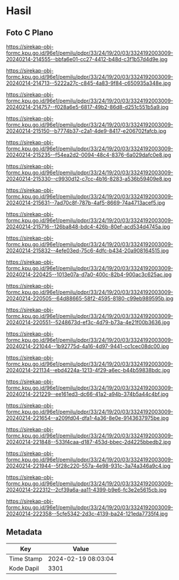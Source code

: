 # Hasil

## Foto C Plano

https://sirekap-obj-formc.kpu.go.id/96e1/pemilu/pdpr/33/24/19/20/03/3324192003009-20240214-214555--bbfa6e01-cc27-4412-b48d-c3f1b57d4d9e.jpg

https://sirekap-obj-formc.kpu.go.id/96e1/pemilu/pdpr/33/24/19/20/03/3324192003009-20240214-214713--5222a27c-c845-4a83-9f84-c650935a348e.jpg

https://sirekap-obj-formc.kpu.go.id/96e1/pemilu/pdpr/33/24/19/20/03/3324192003009-20240214-214757--f028a6e5-6817-49b2-86d8-d251c551b5a9.jpg

https://sirekap-obj-formc.kpu.go.id/96e1/pemilu/pdpr/33/24/19/20/03/3324192003009-20240214-215150--b7774b37-c2a1-4de9-8417-e206702fafcb.jpg

https://sirekap-obj-formc.kpu.go.id/96e1/pemilu/pdpr/33/24/19/20/03/3324192003009-20240214-215235--f54ea2d2-0094-48c4-8376-6a029dafc0e8.jpg

https://sirekap-obj-formc.kpu.go.id/96e1/pemilu/pdpr/33/24/19/20/03/3324192003009-20240214-215330--c9930d12-c7cc-4b16-8283-a536b59409e8.jpg

https://sirekap-obj-formc.kpu.go.id/96e1/pemilu/pdpr/33/24/19/20/03/3324192003009-20240214-215631--7ad70c8f-787b-4af5-8669-74a4713acef5.jpg

https://sirekap-obj-formc.kpu.go.id/96e1/pemilu/pdpr/33/24/19/20/03/3324192003009-20240214-215716--126ba848-bdc4-426b-80ef-acd534d4745a.jpg

https://sirekap-obj-formc.kpu.go.id/96e1/pemilu/pdpr/33/24/19/20/03/3324192003009-20240214-215832--4efe03ed-75c6-4dfc-b434-20a908164515.jpg

https://sirekap-obj-formc.kpu.go.id/96e1/pemilu/pdpr/33/24/19/20/03/3324192003009-20240214-220425--1013e07a-d7a0-400c-82b4-900ac3c625ac.jpg

https://sirekap-obj-formc.kpu.go.id/96e1/pemilu/pdpr/33/24/19/20/03/3324192003009-20240214-220505--64d88665-58f2-4595-8180-c99eb989595b.jpg

https://sirekap-obj-formc.kpu.go.id/96e1/pemilu/pdpr/33/24/19/20/03/3324192003009-20240214-220551--5248673d-ef3c-4d79-b73a-4e21f00b3636.jpg

https://sirekap-obj-formc.kpu.go.id/96e1/pemilu/pdpr/33/24/19/20/03/3324192003009-20240214-221044--1b92775d-4a16-4d97-9441-cc1cec08dc00.jpg

https://sirekap-obj-formc.kpu.go.id/96e1/pemilu/pdpr/33/24/19/20/03/3324192003009-20240214-221134--ebd4224a-1213-4f29-a6ec-b44b59838bdc.jpg

https://sirekap-obj-formc.kpu.go.id/96e1/pemilu/pdpr/33/24/19/20/03/3324192003009-20240214-221229--ee161ed3-dc66-41a2-a94b-374b5a44c4bf.jpg

https://sirekap-obj-formc.kpu.go.id/96e1/pemilu/pdpr/33/24/19/20/03/3324192003009-20240214-221654--a209fd04-dfa1-4a36-8e0e-9143637975be.jpg

https://sirekap-obj-formc.kpu.go.id/96e1/pemilu/pdpr/33/24/19/20/03/3324192003009-20240214-221848--533f4caa-d187-453d-bbec-2d4225bbedb2.jpg

https://sirekap-obj-formc.kpu.go.id/96e1/pemilu/pdpr/33/24/19/20/03/3324192003009-20240214-221944--5f28c220-557a-4e98-931c-3a74a346a9c4.jpg

https://sirekap-obj-formc.kpu.go.id/96e1/pemilu/pdpr/33/24/19/20/03/3324192003009-20240214-222312--2cf39a6a-aa11-4399-b9e6-fc3e2e5615cb.jpg

https://sirekap-obj-formc.kpu.go.id/96e1/pemilu/pdpr/33/24/19/20/03/3324192003009-20240214-222358--5cfe5342-2d3c-4139-ba24-121eda7735f4.jpg


## Metadata

| Key        | Value               |
| ---------- | ------------------- |
| Time Stamp | 2024-02-19 08:03:04 |
| Kode Dapil | 3301                |



